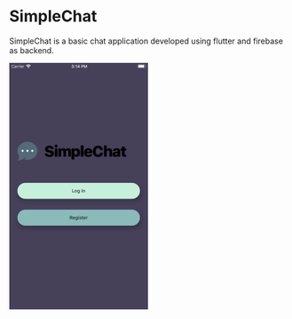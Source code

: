 # SimpleChat

SimpleChat is a basic chat application developed using flutter and firebase as backend.

<img src="https://github.com/Asti7/SimpleChat/blob/master/simplechat/screenshots/ss1.png" width="250" />

